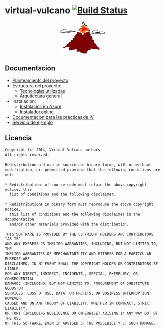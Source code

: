 
virtual-vulcano [![Build Status](https://travis-ci.org/ernestoalejo/virtual-vulcano.svg?branch=master)](https://travis-ci.org/ernestoalejo/virtual-vulcano)
===============

<p align="center"><img src="https://raw.githubusercontent.com/ernestoalejo/virtual-vulcano/master/logo.png"></p>


Documentacion
-------------

 * [Planteamiento del proyecto](docs/mission.md)
 * Estructura del proyecto:
     * [Tecnologias utilizadas](docs/technologies.md)
     * [Arquitectura general](docs/arquitecture.md)
 * Instalación:
     * [Instalación en Azure](docs/azure-setup.md)
     * [Instalador online](http://virtual-vulcano.appspot.com/)
 * [Documentación para las prácticas de IV](docs/homework.md)
 * [Servicio de ejemplo](docs/example-service.md)


Licencia
-------------

```
Copyright (c) 2014, Virtual Vulcano authors
All rights reserved.

Redistribution and use in source and binary forms, with or without
modification, are permitted provided that the following conditions are met:

* Redistributions of source code must retain the above copyright notice, this
  list of conditions and the following disclaimer.

* Redistributions in binary form must reproduce the above copyright notice,
  this list of conditions and the following disclaimer in the documentation
  and/or other materials provided with the distribution.

THIS SOFTWARE IS PROVIDED BY THE COPYRIGHT HOLDERS AND CONTRIBUTORS "AS IS"
AND ANY EXPRESS OR IMPLIED WARRANTIES, INCLUDING, BUT NOT LIMITED TO, THE
IMPLIED WARRANTIES OF MERCHANTABILITY AND FITNESS FOR A PARTICULAR PURPOSE ARE
DISCLAIMED. IN NO EVENT SHALL THE COPYRIGHT HOLDER OR CONTRIBUTORS BE LIABLE
FOR ANY DIRECT, INDIRECT, INCIDENTAL, SPECIAL, EXEMPLARY, OR CONSEQUENTIAL
DAMAGES (INCLUDING, BUT NOT LIMITED TO, PROCUREMENT OF SUBSTITUTE GOODS OR
SERVICES; LOSS OF USE, DATA, OR PROFITS; OR BUSINESS INTERRUPTION) HOWEVER
CAUSED AND ON ANY THEORY OF LIABILITY, WHETHER IN CONTRACT, STRICT LIABILITY,
OR TORT (INCLUDING NEGLIGENCE OR OTHERWISE) ARISING IN ANY WAY OUT OF THE USE
OF THIS SOFTWARE, EVEN IF ADVISED OF THE POSSIBILITY OF SUCH DAMAGE.
```
